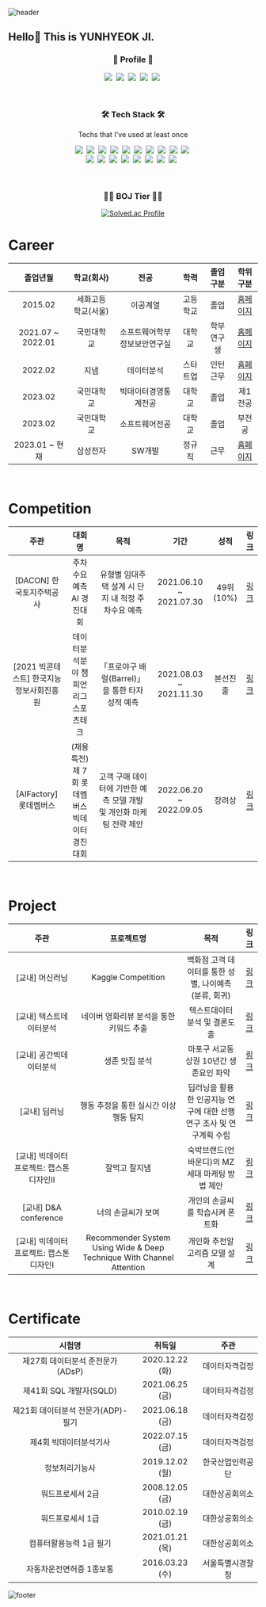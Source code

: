 ![header](https://capsule-render.vercel.app/api?type=waving&color=timeAuto&height=200&section=header&text=JI%20YUNHYEOK%20's%20GitHub&fontSize=60&animation=fadeIn)


<h2> Hello👋  This is YUNHYEOK JI. </h2>

<h3 align="center"> 🧸 Profile  🧸 </h3>
<p align="center">
  <a href="https://www.facebook.com/profile.php?id=100002164661658"><img src="https://img.shields.io/badge/Facebook-1877F2?style=flat-square&logo=Facebook&logoColor=white&link=https://www.facebook.com/profile.php?id=100002164661658"/></a>&nbsp
  <a href="https://www.instagram.com/zdbsgur/"><img src="https://img.shields.io/badge/Instagram-E4405F?style=flat-square&logo=Instagram&logoColor=white&link=https://www.instagram.com/zdbsgur/"/></a>&nbsp
  <a href="mailto:yhji1127@gmail.com"><img src="https://img.shields.io/badge/Gmail-d14836?style=flat-square&logo=Gmail&logoColor=white&link=yhji1127@gmail.com"/></a>&nbsp
  <a href="https://www.linkedin.com/in/%EC%9C%A4%ED%98%81-%EC%A7%80-29aaa2232/"><img src="https://img.shields.io/badge/-LinkedIn-blue?style=flat-square&logo=Linkedin&logoColor=white&link=https://www.linkedin.com/in/%EC%9C%A4%ED%98%81-%EC%A7%80-29aaa2232/"/></a>&nbsp
  <a href="https://velog.io/@yhji1127"><img src="https://img.shields.io/badge/Velog-11B48A?style=flat-square&logo=Vimeo&logoColor=white&link=https://velog.io/@yhji1127"/></a>&nbsp
</p>
 
<br>

<h3 align="center"> 🛠 Tech Stack 🛠 </h3>

<p align="center"> Techs that I've used at least once </p>

<p align="center">
  <img src="https://img.shields.io/badge/Python-3766AB?style=flat-square&logo=Python&logoColor=white"/></a>&nbsp 
  <img src="https://img.shields.io/badge/Java-007396?style=flat-square&logo=Java&logoColor=white"/></a>&nbsp 
  <img src="https://img.shields.io/badge/C++-00599C?style=flat-square&logo=C%2B%2B&logoColor=white"/></a>&nbsp 
  <img src="https://img.shields.io/badge/C-A8B9CC?style=flat-square&logo=C&logoColor=white"/></a>&nbsp 
  <img src="https://img.shields.io/badge/Javascript-ffb13b?style=flat-square&logo=javascript&logoColor=white"/></a>&nbsp 
  <img src="https://img.shields.io/badge/tensorflow-FF6F00?style=flat-square&logo=tensorflow&logoColor=white"/>&nbsp 
  <img src="https://img.shields.io/badge/Pytorch-EE4C2C?style=flat-square&logo=Pytorch&logoColor=white"/>&nbsp
  <img src="https://img.shields.io/badge/SQL-4479A1?style=flat-square&logo=MySQL&logoColor=white"/>&nbsp
  <img src="https://img.shields.io/badge/Qgis-589632?style=flat-square&logo=Qgis&logoColor=white"/></a>&nbsp 
  <img src="https://img.shields.io/badge/Excel-217346?style=flat-square&logo=Microsoft Excel&logoColor=white"/></a>&nbsp 
  <br>
  <img src="https://img.shields.io/badge/Jupyter-F37626?style=flat-square&logo=Jupyter&logoColor=white"/></a>&nbsp 
  <img src="https://img.shields.io/badge/Google Colab-F9AB00?style=flat-square&logo=Google Colab&logoColor=white"/></a>&nbsp 
  <img src="https://img.shields.io/badge/PyCharm-000000?style=flat-square&logo=PyCharm&logoColor=white"/></a>&nbsp 
  <img src="https://img.shields.io/badge/VSCode-007ACC?style=flat-square&logo=Visual Studio Code&logoColor=white"/></a>&nbsp 
  <img src="https://img.shields.io/badge/aws-333664?style=flat-square&logo=amazon-aws&logoColor=white"/></a>&nbsp 
  <img src="https://img.shields.io/badge/Git-F05032?style=flat-square&logo=Git&logoColor=white"/></a>&nbsp
  <img src="https://img.shields.io/badge/GitHub-181717?style=flat-square&logo=GitHub&logoColor=white"/></a>&nbsp 
  <img src="https://img.shields.io/badge/Slack-4A154B?style=flat-square&logo=Slack&logoColor=white"/> </a>&nbsp 
</p>

<br>

<h3 align="center"> 🙏🏻 BOJ Tier 🙏🏻 </h3>

<div align=center>
 
[![Solved.ac Profile](http://mazassumnida.wtf/api/v2/generate_badge?boj=yhji1127)](https://solved.ac/yhji1127/)
 
</div>

# Career
| 졸업년월 | 학교(회사) | 전공 | 학력 | 졸업구분 | 학위구분 |
| :------: | :------: | :------: | :------: | :------: | :------: |
| 2015.02 | 세화고등학교(서울) | 이공계열 | 고등학교 | 졸업 | [홈페이지](https://www.sehwa.hs.kr/) |
| 2021.07 ~ 2022.01 | 국민대학교 | 소프트웨어학부 정보보안연구실 | 대학교 | 학부연구생 | [홈페이지](https://infosec.kookmin.ac.kr/infosec/index.do) |
| 2022.02 | 지냄 | 데이터분석 | 스타트업 | 인턴근무 | [홈페이지](https://jienem.com) |
| 2023.02 | 국민대학교 | 빅데이터경영통계전공 | 대학교 | 졸업 | 제1전공 |
| 2023.02 | 국민대학교 | 소프트웨어전공 | 대학교 | 졸업 | 부전공 |
| 2023.01 ~ 현재 | 삼성전자 | SW개발 | 정규직 | 근무 | [홈페이지](https://www.samsung.com/sec/) |

<br>

# Competition
| 주관 | 대회명 | 목적 | 기간 | 성적 | 링크 |
| :------: | :------: | :------: | :------: | :------: | :------: |
| [DACON] 한국토지주택공사 | 주차수요 예측 AI 경진대회 | 유형별 임대주택 설계 시 단지 내 적정 주차수요 예측 | 2021.06.10 ~ 2021.07.30 | 49위(10%) | [링크](https://github.com/JIYUNHYEOK/Competition/tree/main/DACON/%EC%A3%BC%EC%B0%A8%EC%88%98%EC%9A%94%20%EC%98%88%EC%B8%A1%20AI%20%EA%B2%BD%EC%A7%84%EB%8C%80%ED%9A%8C) |
| [2021 빅콘테스트] 한국지능정보사회진흥원 | 데이터분석분야 챔피언리그 스포츠테크 | 「프로야구 배럴(Barrel)」 을 통한 타자 성적 예측 | 2021.08.03 ~ 2021.11.30 | 본선진출 | [링크](https://github.com/JIYUNHYEOK/Competition/tree/main/BigContest_2021) |
| [AIFactory] 롯데멤버스 | (채용 특전) 제 7회 롯데멤버스 빅데이터 경진대회 | 고객 구매 데이터에 기반한 예측 모델 개발 및 개인화 마케팅 전략 제안 | 2022.06.20 ~ 2022.09.05 | 장려상 | [링크](https://github.com/JIYUNHYEOK/Lotte-Members-Competition/tree/main/%EC%9A%B0%EB%A6%AC%20%EC%A2%80%20%EB%A1%AF%EB%8D%B0) |

<br>

# Project
| 주관 | 프로젝트명 | 목적 | 링크 |
| :------: | :------:| :------:| :------:|
| [교내] 머신러닝 | Kaggle Competition | 백화점 고객 데이터를 통한 성별, 나이예측 (분류, 회귀) | [링크]() |
| [교내] 텍스트데이터분석 | 네이버 영화리뷰 분석을 통한 키워드 추출 | 텍스트데이터 분석 및 결론도출 | [링크]() |
| [교내] 공간빅데이터분석 | 생존 맛집 분석 | 마포구 서교동 상권 10년간 생존요인 파악 | [링크](https://github.com/JIYUNHYEOK/Project/tree/main/Campus/Spatial%20Big%20Data%20Analytics) |
| [교내] 딥러닝 | 행동 추정을 통한 실시간 이상행동 탐지 | 딥러닝을 활용한 인공지능 연구에 대한 선행연구 조사 및 연구계획 수립 | [링크](https://github.com/JIYUNHYEOK/Project/tree/main/Campus/Deep%20Learning) |
| [교내] 빅데이터프로젝트: 캡스톤디자인II | 잘먹고 잘지냄 | 숙박브랜드(언바운디)의 MZ세대 마케팅 방법 제안 | [링크](https://github.com/JIYUNHYEOK/Project/tree/main/Campus/Big%20Data%20Project%20_%20Capstone%20Design%20II) |
| [교내] D&A conference | 너의 손글씨가 보여 | 개인의 손글씨를 학습시켜 폰트화 | [링크](https://github.com/JIYUNHYEOK/Creating-Hand-Writing) |
| [교내] 빅데이터프로젝트: 캡스톤디자인I | Recommender System Using Wide & Deep Technique With Channel Attention | 개인화 추천알고리즘 모델 설계 | [링크](https://github.com/JIYUNHYEOK/Project/tree/main/Campus/Big%20Data%20Project%20_%20Capstone%20Design%20I) |

<br>

# Certificate
| 시험명 | 취득일 | 주관 |
| :------: | :------: | :------: |
| 제27회 데이터분석 준전문가(ADsP) | 2020.12.22 (화) | 데이터자격검정 |
| 제41회 SQL 개발자(SQLD) | 2021.06.25 (금) | 데이터자격검정 |
| 제21회 데이터분석 전문가(ADP)-필기 | 2021.06.18 (금) | 데이터자격검정 |
| 제4회 빅데이터분석기사 | 2022.07.15 (금) | 데이터자격검정 |
| 정보처리기능사 | 2019.12.02 (월) | 한국산업인력공단 |
| 워드프로세서 2급 | 2008.12.05 (금) | 대한상공회의소 |
| 워드프로세서 1급 | 2010.02.19 (금) | 대한상공회의소 |
| 컴퓨터활용능력 1급 필기 | 2021.01.21 (목) | 대한상공회의소 |
| 자동차운전면허증 1종보통 | 2016.03.23 (수) | 서울특별시경찰청 |

<!-- 
<br>

[![Top Langs](https://github-readme-stats.vercel.app/api/top-langs/?username=JIYUNHYEOK&layout=compact&theme=dark&langs_count=5)](https://github.com/JIYUNHYEOK/github-readme-stats)

<br>

![JIYUNHYEOK's GitHub Stats](https://github-readme-stats.vercel.app/api?username=JIYUNHYEOK&show_icons=true&theme=dark)

<br>

![trophy](https://github-profile-trophy.vercel.app/?username=JIYUNHYEOK)

<br>

[![JIYUNHYEOK's Github Activity Graph](https://activity-graph.herokuapp.com/graph?username=JIYUNHYEOK&theme=rogue)](https://github.com/JIYUNHYEOK/github-readme-activity-graph)

<br>

<p align="center">
  <a href="https://hits.seeyoufarm.com"><img src="https://hits.seeyoufarm.com/api/count/incr/badge.svg?url=https%3A%2F%2Fgithub.com%2FJIYUNHYEOK&count_bg=%23ED6DA3&title_bg=%2386757E&icon=github.svg&icon_color=%23E1DEDE&title=hits&edge_flat=false"/></a>
</p>

<br> -->

![footer](https://capsule-render.vercel.app/api?type=waving&color=timeAuto&height=200&section=footer&text=THANK%20YOU&fontSize=60&animation=fadeIn)

<!--
**JIYUNHYEOK/JIYUNHYEOK** is a ✨ _special_ ✨ repository because its `README.md` (this file) appears on your GitHub profile.

Here are some ideas to get you started:

- 🔭 I’m currently working on ...
- 🌱 I’m currently learning ...
- 👯 I’m looking to collaborate on ...
- 🤔 I’m looking for help with ...
- 💬 Ask me about ...
- 📫 How to reach me: ...
- 😄 Pronouns: ...
- ⚡ Fun fact: ...
--> 
